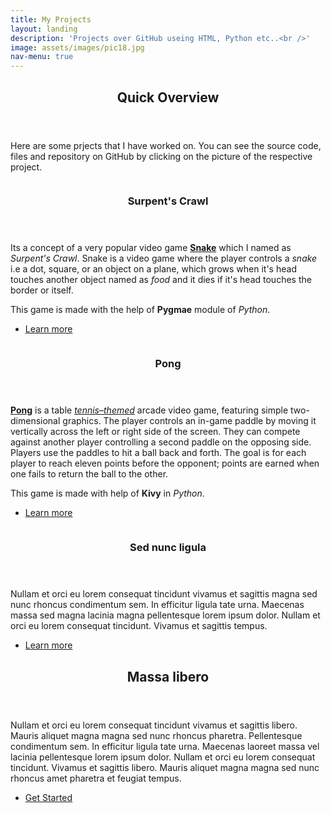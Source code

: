 ```yaml
---
title: My Projects
layout: landing
description: 'Projects over GitHub useing HTML, Python etc..<br />'
image: assets/images/pic18.jpg
nav-menu: true
---
```


<!-- Main -->
<div id="main">

<!-- One -->
<section id="one">
	<div class="inner">
		<header class="major">
			<h2> Quick Overview</h2>
		</header>
			<p>Here are some prjects that I have worked on. You can see the source code, files and repository on GitHub by clicking on the picture of the respective project.</p>
	</div>
</section>

<!-- Two -->
<section id="two" class="spotlights">
	<section>
		<a href="https://github.com/Ritwikrajsingh/Crawling-Surpent" class="image">
			<img src="{% link assets/images/snake.png %}" alt="" data-position="center center" />
		</a>
		<div class="content">
			<div class="inner">
				<header class="major">
					<h3>Surpent's Crawl</h3>
				</header>
				<p>Its a concept of a very popular video game <strong><A href="https://en.wikipedia.org/wiki/Snake_(video_game_genre)">Snake</A></strong> which I named as <em>Surpent's Crawl</em>. Snake is a video game where the player controls a <em>snake</em> i.e  a dot, square, or an object on a plane, which grows when it's head touches another object named as <em>food</em> and it dies if it's head touches the border or itself.</p><p>This game is made with the help of <strong>Pygmae</strong> module of <em>Python</em>.</p>
				<ul class="actions">
					<li><a href="generic.html" class="button">Learn more</a></li>
				</ul>
			</div>
		</div>
	</section>
	<section>
		<a href="https://github.com/Ritwikrajsingh/PingPong" class="image">
			<img src="{% link assets/images/pong.png %}" alt="" data-position="top center" />
		</a>
		<div class="content">
			<div class="inner">
				<header class="major">
					<h3>Pong</h3>
				</header>
				<p><strong><a href="https://en.wikipedia.org/wiki/Pong">Pong</a></strong> is a table <em><a href="https://en.wikipedia.org/wiki/Table_tennis">tennis–themed</a></em> arcade video game, featuring simple two-dimensional graphics. The player controls an in-game paddle by moving it vertically across the left or right side of the screen. They can compete against another player controlling a second paddle on the opposing side. Players use the paddles to hit a ball back and forth. The goal is for each player to reach eleven points before the opponent; points are earned when one fails to return the ball to the other.</p><p>This game is made with help of <strong>Kivy</strong> in <em>Python</em>.</p>
				<ul class="actions">
					<li><a href="generic.html" class="button">Learn more</a></li>
				</ul>
			</div>
		</div>
	</section>
	<section>
		<a href="generic.html" class="image">
			<img src="{% link assets/images/pic10.jpg %}" alt="" data-position="25% 25%" />
		</a>
		<div class="content">
			<div class="inner">
				<header class="major">
					<h3>Sed nunc ligula</h3>
				</header>
				<p>Nullam et orci eu lorem consequat tincidunt vivamus et sagittis magna sed nunc rhoncus condimentum sem. In efficitur ligula tate urna. Maecenas massa sed magna lacinia magna pellentesque lorem ipsum dolor. Nullam et orci eu lorem consequat tincidunt. Vivamus et sagittis tempus.</p>
				<ul class="actions">
					<li><a href="generic.html" class="button">Learn more</a></li>
				</ul>
			</div>
		</div>
	</section>
</section>

<!-- Three -->
<section id="three">
	<div class="inner">
		<header class="major">
			<h2>Massa libero</h2>
		</header>
		<p>Nullam et orci eu lorem consequat tincidunt vivamus et sagittis libero. Mauris aliquet magna magna sed nunc rhoncus pharetra. Pellentesque condimentum sem. In efficitur ligula tate urna. Maecenas laoreet massa vel lacinia pellentesque lorem ipsum dolor. Nullam et orci eu lorem consequat tincidunt. Vivamus et sagittis libero. Mauris aliquet magna magna sed nunc rhoncus amet pharetra et feugiat tempus.</p>
		<ul class="actions">
			<li><a href="generic.html" class="button next">Get Started</a></li>
		</ul>
	</div>
</section>

</div>
